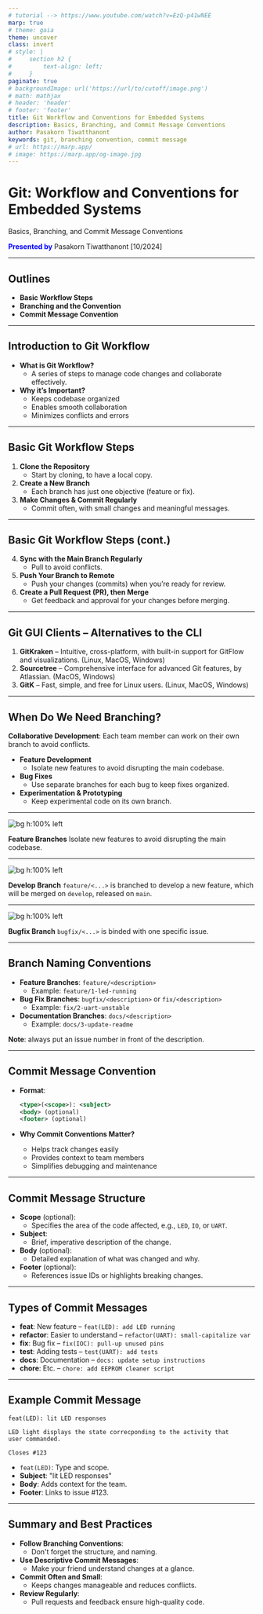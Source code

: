```yaml
---
# tutorial --> https://www.youtube.com/watch?v=EzQ-p41wNEE
marp: true
# theme: gaia
theme: uncover
class: invert
# style: |
#     section h2 {
#         text-align: left;
#     }
paginate: true
# backgroundImage: url('https://url/to/cutoff/image.png')
# math: mathjax
# header: 'header'
# footer: 'footer'
title: Git Workflow and Conventions for Embedded Systems
description: Basics, Branching, and Commit Message Conventions
author: Pasakorn Tiwatthanont
keywords: git, branching convention, commit message
# url: https://marp.app/
# image: https://marp.app/og-image.jpg
---
```


# Git: Workflow and Conventions for Embedded Systems

Basics, Branching, and Commit Message Conventions

<span style="color:blue;">**Presented by**</span>
Pasakorn Tiwatthanont [10/2024]

<!-- _paginate: hide -->

---

## Outlines

- **Basic Workflow Steps**
- **Branching and the Convention**
- **Commit Message Convention**

<!-- 3 เรื่องที่จะพูดถึง
1. พื้นฐานและแนวคิด การใช้งาน Git
2. การทำงานร่วมกัน หลักการ branching ทำเมื่อไร และควรทำอย่างไร
3. เพื่อการ maintainance, commit message ที่เข้าใจง่าย ทำให้ทีมทำงานง่าย
 -->

---

## Introduction to Git Workflow

- **What is Git Workflow?**
  - A series of steps to manage code changes and collaborate effectively.
- **Why it’s Important?**
  - Keeps codebase organized
  - Enables smooth collaboration
  - Minimizes conflicts and errors

<!-- โดยสรุปนะครับ
Git workflow คือลำดับขั้นตอนการทำงาน ที่ทำให้ การทำงานร่วมกัน สอดประสาน
ซึ่งสำคัญมาก ทั้งในตอนที่นำ features มารวมกัน และตอนที่ทีม ต้องกลับมา maintainance code
 -->

---

## Basic Git Workflow Steps

1. **Clone the Repository**
   - Start by cloning, to have a local copy.
2. **Create a New Branch**
   - Each branch has just one objective (feature or fix).
3. **Make Changes & Commit Regularly**
   - Commit often, with small changes and meaningful messages.

<!-- Basic แล้ว มีลำดับขั้นตอนการทำงาน บ่อยๆ อยู่ 6 ข้อ
แต่ เราจะลองพิจารณา 3 ข้นแรก พร้อมกับลอง practice ผ่าน command-line กันครับ

ข้อแรก Git clone คือการนำ code ลงมาจาก repository
ข้อสอง Git branch คิดการแตกกิ่งออก เพื่อแก้ไขตามเป้าหมาย
ข้อสาม Git commit คือการบันทึก changes ที่เกิดขึ้น พร้อมกับคำอธิบาย

ok ไปลองใน command-line กันครับ
ก่อนจะกลับมาต่อข้อที่เหลือ
 -->

---

## Basic Git Workflow Steps (cont.)

4. **Sync with the Main Branch Regularly**
   - Pull to avoid conflicts.
5. **Push Your Branch to Remote**
   - Push your changes (commits) when you’re ready for review.
6. **Create a Pull Request (PR), then Merge**
   - Get feedback and approval for your changes before merging.

<!-- ต่อกับ 3 ข้อที่เหลือ

ข้อสี่ Git pull คือการรับความเปลี่ยนแปลง ที่อาจเกิดขึ้นจาก repository
ข้อห้า Git push คือการส่งความเปลี่ยนแปลง ขึ้นไปบันทึกที่ repository
ข้อหก การ pull request, คือการขอให้ระบบ เช่น Gitlan
  ทำบันทึก แจ้งให้ 'ผู้ดูแล' ทราบ ว่ามี branch ที่เราต้องการให้รวมเข้ากับ branch หลัก
  ซึ่งมักสอดคล้องกับ เหตุผลตาม issue ที่เราขอแตก branch ออกมา

ok ลองไปดูในการใช้งานจริง กันครับ
 -->

---

## Git GUI Clients – Alternatives to the CLI

1. **GitKraken** – Intuitive, cross-platform, with built-in support for GitFlow and visualizations. (Linux, MacOS, Windows)
2. **Sourcetree** – Comprehensive interface for advanced Git features, by Atlassian. (MacOS, Windows)
3. **GitK** – Fast, simple, and free for Linux users. (Linux, MacOS, Windows)

<!-- ทีนี้ ก่อนจบเรื่องพื้นฐาน ก็ขอฝาก Git GUI client ไว้ครับ

ตัวแรก GitKraken คือ the best, แต่ต้องจ่ายเงิน หากจะนำมาใช้กับ private repository
ตัวที่สอง Sourcetree เป็นที่นิยมเหมือนกัน สามารถใช้งานกับ private repository ได้จำนวนหนึ่ง แต่มี support Linux
ตัวที่สาม GitK เป็น opensource ที่พอใช้งานได้ ไม่มีข้อจำกัด  แต่ interface ออกแยยไม่ค่่อยดี, หลักๆไว้ดู topology ระหว่าง branches ได้
 -->

---

## When Do We Need Branching?

**Collaborative Development**: Each team member can work on their own branch to avoid conflicts.

- **Feature Development**
  - Isolate new features to avoid disrupting the main codebase.
- **Bug Fixes**
  - Use separate branches for each bug to keep fixes organized.
- **Experimentation & Prototyping**
  - Keep experimental code on its own branch.

<!-- หลังจากทราบเรื่องการ เก็บความเปลี่ยนแปลงด้วย Git แล้ว เราจะเริ่มทำความเข้าใจ branching

เบื้องต้น เรา branch เพื่อทำงานร่วมกัน โดยไม่เกิด conflict
เราสร้าง 1 branch เพื่อรองรับ 1 issue  นั่นคือ 1 จุดมุ่งหมาย

ซึ่งโดยความนิยม จะแบ่ง categories ได้ประมาณ 3 คือ
1. feature branch เพื่อสร้าง functions ใหม่
2. bugfix branch เพื่อแก้ไขข้อผิดพลาด
3. experiment branch เพื่อทดลองอะไรบางอย่าง ซึ่งอาจจะไม่ถูก merged กลับก็ได้
 -->

---

![bg h:100% left](git-workflow_for_es/branching_strategy_1.png)

**Feature Branches**
Isolate new features to avoid disrupting the main codebase.

<!-- ok เพื่อให้เห็นภาพ

ภาพแรกคือ ตามเป้าหมายของการ branch
นั่นคือไม่ให้เกิด conflict ระหว่าง developers กันเอง

จะเห็นว่า ระหว่างที่นายแดงแก้ไข นายเหลือง ก็สามารถทำงานได้ และ merge กลับเข้าไป
ส่วนนายแดง ได้ merge code ของนายเหลืองเข้ามา ขณะที่กำลังแก้ไข
แล้วจึง merge กลับเข้า master ในท้ายที่สุด

ข้อสังเกต user ซึ่งใช้งาน master branch จะได้ code ใหม่ไปใช้งานทันที ทำให้เสี่ยงกับ business
 -->

---

![bg h:100% left](git-workflow_for_es/branching_strategy_2.png)

**Develop Branch**
`feature/<...>` is branched to develop a new feature,
which will be merged on `develop`, released on `main`.

<!-- ดังนั้น จึงมีการแยก ระหว่าง branch 'develop' และ 'master'

การแตก brnach เพื่อพัฒนาจะทำบน 'develop' ทั้งหมด
จนเมื่อจะส่งมอบให้ user ใช้งาน จึงมีการ merge เข้าไปยัง master
 -->

---

![bg h:100% left](git-workflow_for_es/branching_fix.png)

**Bugfix Branch**
`bugfix/<...>` is binded with one specific issue.

<!-- สำหรับการแก้ไขข้อผิดพลาด เราอาจเลือกที่จะแก้จาก branch 'master' หรือ
หรือ 'develop' ก็ได้ ขึ้นอยู่กับความเร่งด่วน

และเมื่อการแก้ไขเสร็จแล้ว ก็ค่อย merge กลับเข้าไปยัง 'develop' และ 'master'
ซึ่งทั้งนี้ ไม่มีการ merge 'master' กลับเข้า 'develop'
 -->

---

## Branch Naming Conventions

- **Feature Branches**: `feature/<description>`
  - Example: `feature/1-led-running`
- **Bug Fix Branches**: `bugfix/<description>` or `fix/<description>`
  - Example: `fix/2-uart-unstable`
- **Documentation Branches**: `docs/<description>`
  - Example: `docs/3-update-readme`

**Note**: always put an issue number in front of the description.

<!-- ท้ายสุดของหัวข้อที่สอง นี้คือการสรุป naming convention ของ branch

เริ่มต้นด้วย category
ซึ่งแยกได้ 3 categories ตาม objectives ที่นำเสนอมาคือ feature, bugfix, และ document

ต่อมา, หลัง slash, ตัวเลขที่จะโยงกลับไปยัง issue และชื่อ ที่มีกติกาคือ small-cap และ hyphen
 -->

---

## Commit Message Convention

- **Format**:

  ```xml
  <type>(<scope>): <subject>
  <body> (optional)
  <footer> (optional)
  ```

- **Why Commit Conventions Matter?**
  - Helps track changes easily
  - Provides context to team members
  - Simplifies debugging and maintenance

<!-- หัวข้อสุดท้าย เรื่อง Commit message convention
หลักการคือ ต้องทำให้ค้นหาได้ และเข้าใจได้
 -->

---

## Commit Message Structure

- **Scope** (optional):
  - Specifies the area of the code affected, e.g., `LED`, `IO`, or `UART`.
- **Subject**:
  - Brief, imperative description of the change.
- **Body** (optional):
  - Detailed explanation of what was changed and why.
- **Footer** (optional):
  - References issue IDs or highlights breaking changes.

<!-- ภายใน message จะประกอบด้วย scope, subject, body, และ footer

scope และ subject เป็นส่วนสำคัญ
- scope จะระบุส่วน module ของ code ที่ถูกกระทบจากการแก้ไข
- subject คือคำอธิบายที่ส้้นที่สุด เพื่อ changes ใน commit นั้น

ส่วน body และ footer จะมีหรือไม่ก็ได้
- body จะขยายความ subject เริ่มด้วยที่มาที่ไปของปัญหา, วิธีการแก้ไข, และอื่นๆ
- footer จะเชื่อมโยงไปยัง issue ที่เกี่ยวข้อง
 -->

---

## Types of Commit Messages

- **feat**: New feature – `feat(LED): add LED running`
- **refactor**: Easier to understand – `refactor(UART): small-capitalize var`
- **fix**: Bug fix – `fix(IOC): pull-up unused pins`
- **test**: Adding tests – `test(UART): add tests`
- **docs**: Documentation – `docs: update setup instructions`
- **chore**: Etc. – `chore: add EEPROM cleaner script`

<!-- ถัดมา ลองมาดูตัวอย่าง แยกตาม type

1. feat เป็น commit เพื่อพัฒนา feature  ตัวอย่าง feature ของ module LED เพื่อทำไฟวิ่ง
2. refactor เพื่อทำให้เข้าใจ code ได้ดีขึ้น  ตัวอย่าง refactor code ใน module UART ให้ inside variables ทั้งหมด ชื่อตัวเล็ก
3. fix เพื่อซ่อมข้อผิดพลาด ด้วยการ reconfigure ให้ CubeMX ใส่ pullup ให้ unused pins
4. test สร้างการทดสอบ ให้ module UART
5. docs เป็น commit ที่แก้ไขเอกสาร อธิบาย code / project อย่างเดียว
6. chore เป็น commit ที่ทำเรื่องอื่นๆ เล็กๆน้อยๆ ที่ไม่ได้ระบุมา เช่น สร้าง script เพื่อทำงานล้าง EEPROM ช่วยในการพัฒนา
 -->

---

## Example Commit Message

```text
feat(LED): lit LED responses

LED light displays the state correcponding to the activity that
user commanded.

Closes #123
```

- `feat(LED)`: Type and scope.
- **Subject**: "lit LED responses"
- **Body**: Adds context for the team.
- **Footer**: Links to issue #123.

<!-- อีกตัวอย่างหนึ่ง ที่มีครบทั้ง 4 ส่วน

โดยใน commit message นี้มี
1. type และ scope บอกว่าเป็น feature ภายใน module LED
2. subject บอกว่าแก้ไขเรื่อง กระพริบแสง LED เพื่อตอบสนอง
3. ส่วน body ขยายความว่า เป็น reponse ต่อคำสั่งที่มาจาก user
4. footer ระบุว่าเชื่อมโยงกับ issue 123
 -->

---

## Summary and Best Practices

- **Follow Branching Conventions**:
  - Don't forget the structure, and naming.
- **Use Descriptive Commit Messages**:
  - Make your friend understand changes at a glance.
- **Commit Often and Small**:
  - Keeps changes manageable and reduces conflicts.
- **Review Regularly**:
  - Pull requests and feedback ensure high-quality code.

<!-- และนั่นคือทั้งหมดของ Git basic workflow และ conventions
ที่เราควรทำเหมือนๆกัน เพื่อให้เข้ากันได้ง่าย และ ดูแล code ของเราได้อย่างมีประสิทธิภาพ

ก่อนจบ ขอฝากว่า
- follow the convention ในการ branching
- เขียน commit message ให้สื่อความหมาย
- เพียร sync กับ repository เพื่อป้องกัน conflict ระหว่าง developers
- ทำ code reviews บ่อยๆ, โดยเฉพาะก่อน merge จะช่วยกระจายความรู้ และป้องกันขอผิดพลาด
 -->
